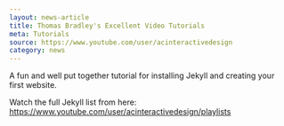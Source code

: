```yaml
---
layout: news-article
title: Thomas Bradley's Excellent Video Tutorials
meta: Tutorials
source: https://www.youtube.com/user/acinteractivedesign
category: news
---
```


A fun and well put together tutorial for installing Jekyll and creating your first website.

Watch the full Jekyll list from here: https://www.youtube.com/user/acinteractivedesign/playlists